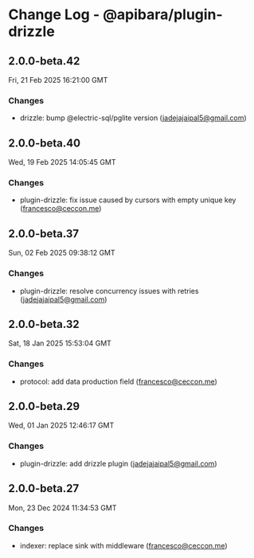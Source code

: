 # Change Log - @apibara/plugin-drizzle

<!-- This log was last generated on Fri, 21 Feb 2025 16:21:00 GMT and should not be manually modified. -->

<!-- Start content -->

## 2.0.0-beta.42

Fri, 21 Feb 2025 16:21:00 GMT

### Changes

- drizzle: bump @electric-sql/pglite version (jadejajaipal5@gmail.com)

## 2.0.0-beta.40

Wed, 19 Feb 2025 14:05:45 GMT

### Changes

- plugin-drizzle: fix issue caused by cursors with empty unique key (francesco@ceccon.me)

## 2.0.0-beta.37

Sun, 02 Feb 2025 09:38:12 GMT

### Changes

- plugin-drizzle: resolve concurrency issues with retries (jadejajaipal5@gmail.com)

## 2.0.0-beta.32

Sat, 18 Jan 2025 15:53:04 GMT

### Changes

- protocol: add data production field (francesco@ceccon.me)

## 2.0.0-beta.29

Wed, 01 Jan 2025 12:46:17 GMT

### Changes

- plugin-drizzle: add drizzle plugin (jadejajaipal5@gmail.com)

## 2.0.0-beta.27

Mon, 23 Dec 2024 11:34:53 GMT

### Changes

- indexer: replace sink with middleware (francesco@ceccon.me)
